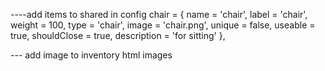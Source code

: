 ----add items to shared in config
chair      = { name = 'chair',      label = 'chair',         weight = 100, type = 'chair', image = 'chair.png',          unique = false, useable = true, shouldClose = true, description = 'for sitting' },


--- add image to inventory html images 